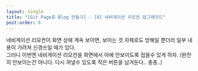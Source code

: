 ```yaml
---
layout: single
title: "[Git Page로 Blog 만들기] - [8] 네비게이션 리모컨 업그레이드"
post-order: 8
---
```


네비게이션 리모컨이 화면 상에 계속 보이면, 보이는 것 자체로도 방해일 뿐더러 일부 내용이 가려져 신경쓰일 때가 있다.<br/>
그러니 이번엔 네비게이션 리모컨을 화면에서 아예 안보이도록 접을수 있게 하자. (완전히 안보이는건 아니다. 다시 꺼낼수 있도록 작은 버튼을 남겨둔다.. 총총..)
